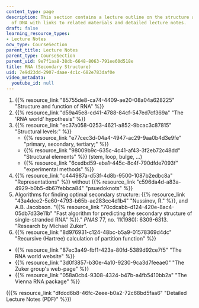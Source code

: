 ```yaml
---
content_type: page
description: This section contains a lecture outline on the structure and function
  of DNA with links to related materials and detailed lecture notes.
draft: false
learning_resource_types:
- Lecture Notes
ocw_type: CourseSection
parent_title: Lecture Notes
parent_type: CourseSection
parent_uid: 9e7f1aa8-38db-6648-8063-791ee60d518e
title: RNA (Secondary Structure)
uid: 7e9d23dd-2907-daae-4c1c-682e783daf0e
video_metadata:
  youtube_id: null
---
```

1. {{% resource_link "85755de8-ca74-4409-ae20-08a04a628225" "Structure and function of RNA" %}}
2. {{% resource_link "d59a45e8-cd41-4788-84cf-547ed7cf369a" "The 'RNA world' hypothesis" %}}
3. {{% resource_link "ec37a058-0253-4621-a852-9bcac3c87815" "Structural levels:" %}}
    - {{% resource_link "e77cec3d-04a4-4947-ac29-9aa0b4d3e9fe" "primary, secondary, tertiary;" %}}
    - {{% resource_link "98009b9c-635c-4c41-af43-3f2eb72c48dd" "Structural elements" %}} (stem, loop, bulge, …)
    - {{% resource_link "6cedbd59-eba1-445c-8c4f-790dfde7093f" "experimental methods" %}}
4. {{% resource_link "c444987a-d53f-4d8b-9500-1087b2edbc8a" "Representations" %}} without {{% resource_link "c596da4d-a83a-4929-b0b5-db67febbca84" "psuedoknots" %}}
5. Algorithms for finding optimal secondary structure: {{% resource_link "43a4dee2-5e60-4793-b65b-ae283cc4d1b4" "Nussinov, R." %}}, and A.B. Jacobson. "{{% resource_link "70cdcabb-d124-420e-8ac4-05db7d33e11b" "Fast algorithm for predicting the secondary structure of single-stranded RNA" %}}." *PNAS* 77, no. 11(1980): 6309-6313. "Research by Michael Zuker".
6. {{% resource_link "8d976931-c124-48bc-b5a9-01578369d4dc" "Recursive (Hartree) calculation of partition function" %}}

- {{% resource_link "87ec3a49-fbf1-423a-80fd-5389d92ce7f5" "The RNA world website" %}}
- {{% resource_link "3d0f3857-b30e-4a10-9230-9ca3d7feeae0" "The Zuker group's web-page" %}}
- {{% resource_link "058a0cb4-9308-4324-b47b-a4fb5410bb2a" "The Vienna RNA package" %}}

({{% resource_link "dfdcd6b8-46fc-2eee-b0a2-72c68bd5faa6" "Detailed Lecture Notes (PDF)" %}})
